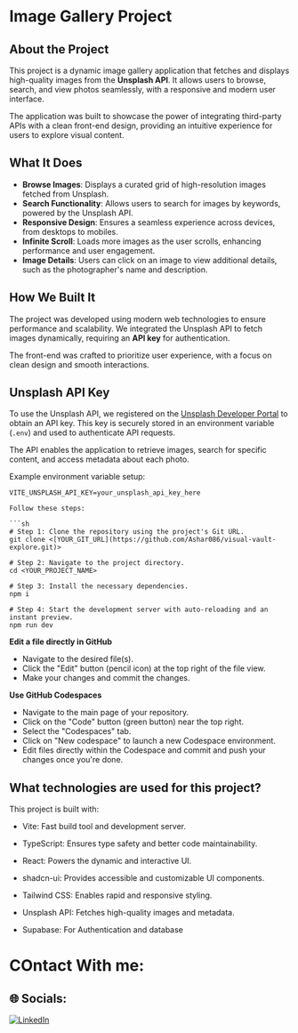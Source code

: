 # Image Gallery Project

## About the Project

This project is a dynamic image gallery application that fetches and displays high-quality images from the **Unsplash API**. It allows users to browse, search, and view photos seamlessly, with a responsive and modern user interface.

The application was built to showcase the power of integrating third-party APIs with a clean front-end design, providing an intuitive experience for users to explore visual content.

## What It Does

- **Browse Images**: Displays a curated grid of high-resolution images fetched from Unsplash.
- **Search Functionality**: Allows users to search for images by keywords, powered by the Unsplash API.
- **Responsive Design**: Ensures a seamless experience across devices, from desktops to mobiles.
- **Infinite Scroll**: Loads more images as the user scrolls, enhancing performance and user engagement.
- **Image Details**: Users can click on an image to view additional details, such as the photographer's name and description.

## How We Built It

The project was developed using modern web technologies to ensure performance and scalability. We integrated the Unsplash API to fetch images dynamically, requiring an **API key** for authentication.

The front-end was crafted to prioritize user experience, with a focus on clean design and smooth interactions.

## Unsplash API Key

To use the Unsplash API, we registered on the [Unsplash Developer Portal](https://unsplash.com/developers) to obtain an API key. This key is securely stored in an environment variable (`.env`) and used to authenticate API requests.

The API enables the application to retrieve images, search for specific content, and access metadata about each photo.

Example environment variable setup:

```env
VITE_UNSPLASH_API_KEY=your_unsplash_api_key_here

Follow these steps:

```sh
# Step 1: Clone the repository using the project's Git URL.
git clone <[YOUR_GIT_URL](https://github.com/Ashar086/visual-vault-explore.git)>

# Step 2: Navigate to the project directory.
cd <YOUR_PROJECT_NAME>

# Step 3: Install the necessary dependencies.
npm i

# Step 4: Start the development server with auto-reloading and an instant preview.
npm run dev
```

**Edit a file directly in GitHub**

- Navigate to the desired file(s).
- Click the "Edit" button (pencil icon) at the top right of the file view.
- Make your changes and commit the changes.

**Use GitHub Codespaces**

- Navigate to the main page of your repository.
- Click on the "Code" button (green button) near the top right.
- Select the "Codespaces" tab.
- Click on "New codespace" to launch a new Codespace environment.
- Edit files directly within the Codespace and commit and push your changes once you're done.

## What technologies are used for this project?

This project is built with:

- Vite: Fast build tool and development server.

- TypeScript: Ensures type safety and better code maintainability.

- React: Powers the dynamic and interactive UI.

- shadcn-ui: Provides accessible and customizable UI components.

- Tailwind CSS: Enables rapid and responsive styling.

- Unsplash API: Fetches high-quality images and metadata.

- Supabase: For Authentication and database


# COntact With me:
## 🌐 Socials:
[![LinkedIn](https://img.shields.io/badge/LinkedIn-%230077B5.svg?logo=linkedin&logoColor=white)](https://www.linkedin.com/in/muhammad-ashar-ishfaq/)
